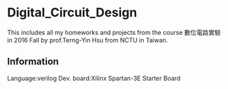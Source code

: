 # Digital_Circuit_Design
This includes all my homeworks and projects from the course 數位電路實驗 in 2016 Fall by prof.Terng-Yin Hsu from NCTU in Taiwan.

## Information
Language:verilog
Dev. board:Xilinx Spartan-3E Starter Board



